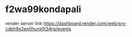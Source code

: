 # f2wa99kondapali
render server link https://dashboard.render.com/web/srv-cdbh9s2en0hurq0t34rg/events 
